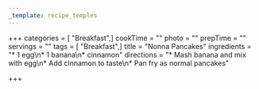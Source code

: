 ```yaml
---
_template: recipe_temples
---
```




+++
categories = [ "Breakfast",]
cookTime = ""
photo = ""
prepTime = ""
servings = ""
tags = [ "Breakfast",]
title = "Nonna Pancakes"
ingredients = "* 1 egg\n* 1 banana\n* cinnamon"
directions = "* Mash banana and mix with egg\n* Add cinnamon to taste\n* Pan fry as normal pancakes"

+++
